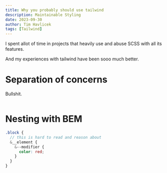 ```yaml
---
title: Why you probably should use tailwind
description: Maintainable Styling
date: 2023-09-30
author: Tim Havlicek
tags: [Tailwind]
---
```


I spent allot of time in projects that heavily use and abuse SCSS with all its features.

And my experiences with tailwind have been sooo much better.

# Separation of concerns

Bullshit.

```scss

```

# Nesting with BEM

```scss
.block {
  // this is hard to read and reason about
  &__element {
    &--modifier {
      color: red;
    }
  }
}
```
